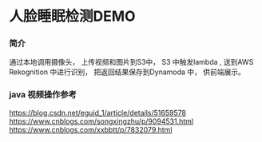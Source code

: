 # 人脸睡眠检测DEMO






### 简介

通过本地调用摄像头， 上传视频和图片到S3中， S3 中触发lambda , 送到AWS Rekognition 中进行识别， 
把返回结果保存到Dynamoda 中， 供前端展示。 








### java 视频操作参考
https://blog.csdn.net/eguid_1/article/details/51659578
https://www.cnblogs.com/songxingzhu/p/9094531.html
https://www.cnblogs.com/xxbbtt/p/7832079.html
